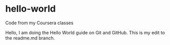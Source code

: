 # hello-world
Code from my Coursera classes

Hello, I am doing the Hello World guide on Git and GitHub. This is my edit to the readme.md branch.
